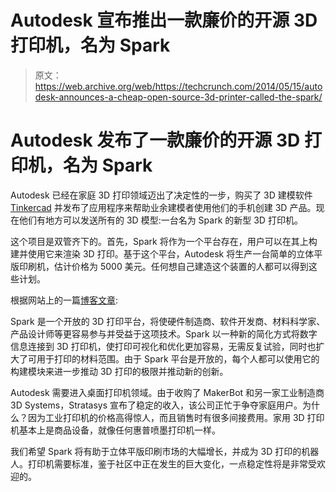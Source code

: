 # Autodesk 宣布推出一款廉价的开源 3D 打印机，名为 Spark 

> 原文：<https://web.archive.org/web/https://techcrunch.com/2014/05/15/autodesk-announces-a-cheap-open-source-3d-printer-called-the-spark/>

# Autodesk 发布了一款廉价的开源 3D 打印机，名为 Spark

Autodesk 已经在家庭 3D 打印领域迈出了决定性的一步，购买了 3D 建模软件 [Tinkercad](https://web.archive.org/web/20230129061852/https://techcrunch.com/tag/Tinkercad) 并发布了应用程序来帮助业余建模者使用他们的手机创建 3D 产品。现在他们有地方可以发送所有的 3D 模型:一台名为 Spark 的新型 3D 打印机。

这个项目是双管齐下的。首先，Spark 将作为一个平台存在，用户可以在其上构建并使用它来渲染 3D 打印。基于这个平台，Autodesk 将生产一台简单的立体平版印刷机，估计价格为 5000 美元。任何想自己建造这个装置的人都可以得到这些计划。

根据网站上的一篇[博客文章](https://web.archive.org/web/20230129061852/http://www.autodesk.com/campaigns/spark):

Spark 是一个开放的 3D 打印平台，将使硬件制造商、软件开发商、材料科学家、产品设计师等更容易参与并受益于这项技术。Spark 以一种新的简化方式将数字信息连接到 3D 打印机，使打印可视化和优化更加容易，无需反复试验，同时也扩大了可用于打印的材料范围。由于 Spark 平台是开放的，每个人都可以使用它的构建模块来进一步推动 3D 打印的极限并推动新的创新。

Autodesk 需要进入桌面打印机领域。由于收购了 MakerBot 和另一家工业制造商 3D Systems，Stratasys 宣布了稳定的收入，该公司正忙于争夺家庭用户。为什么？因为工业打印机的价格高得惊人，而且销售时有很多间接费用。家用 3D 打印机基本上是商品设备，就像任何惠普喷墨打印机一样。

我们希望 Spark 将有助于立体平版印刷市场的大幅增长，并成为 3D 打印的机器人。打印机需要标准，鉴于社区中正在发生的巨大变化，一点稳定性将是非常受欢迎的。